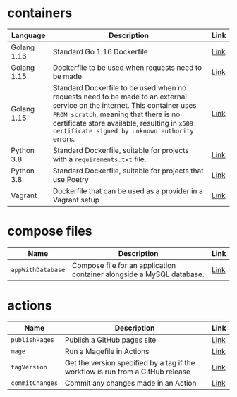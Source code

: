 # containers

| Language    | Description                                                  | Link                        |
| ----------- | ------------------------------------------------------------ | --------------------------- |
| Golang 1.16 | Standard Go 1.16 Dockerfile                                  | [Link](/containers/golang/1.16) |
| Golang 1.15 | Dockerfile to be used when requests need to be made          | [Link](/containers/golang/webRequests) |
| Golang 1.15 | Standard Dockerfile to be used when no requests need to be made to an external service on the internet. This container uses `FROM scratch`, meaning that there is no certificate store available, resulting in `x509: certificate signed by unknown authority` errors. | [Link](/containers/golang/noRequests)  |
| Python 3.8  | Standard Dockerfile, suitable for projects with a `requirements.txt` file. | [Link](/containers/python/standard)    |
| Python 3.8  | Standard Dockerfile, suitable for projects that use Poetry   | [Link](/containers/python/poetry) |
| Vagrant     | Dockerfile that can be used as a provider in a Vagrant setup | [Link](/containers/vagrant) |

# compose files

| Name              | Description                                                  | Link                             |
| ----------------- | ------------------------------------------------------------ | -------------------------------- |
| `appWithDatabase` | Compose file for an application container alongside a MySQL database. | [Link](/compose/appWithDatabase) |

# actions

| Name            | Description                                                  | Link                               |
| --------------- | ------------------------------------------------------------ | ---------------------------------- |
| `publishPages`  | Publish a GitHub pages site                                  | [Link](/actions/publishPages.yml)  |
| `mage`          | Run a Magefile in Actions                                    | [Link](/actions/mage.yml)          |
| `tagVersion`    | Get the version specified by a tag if the workflow is run from a GitHub release | [Link](/actions/tagVersion.yml)    |
| `commitChanges` | Commit any changes made in an Action                         | [Link](/actions/commitChanges.yml) |

